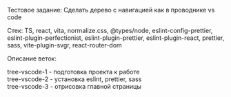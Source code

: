 Тестовое задание: Сделать дерево с навигацией как в проводнике vs code

Стек: TS, react, vita, normalize.css, @types/node, eslint-config-prettier, eslint-plugin-perfectionist, eslint-plugin-prettier, eslint-plugin-react, prettier, sass, vite-plugin-svgr, react-router-dom

Описание веток:

tree-vscode-1 - подготовка проекта к работе  
tree-vscode-2 - установка eslint, prettier, sass  
tree-vscode-3 - отрисовка главной страницы
